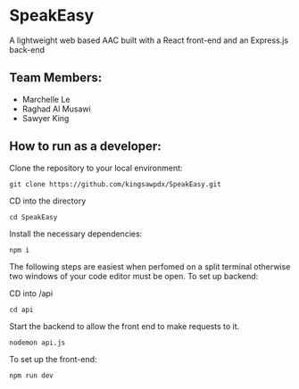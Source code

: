 # SpeakEasy

A lightweight web based AAC built with a React front-end and an Express.js back-end

## Team Members:

- Marchelle Le
- Raghad Al Musawi
- Sawyer King

## How to run as a developer:

Clone the repository to your local environment:

```
git clone https://github.com/kingsawpdx/SpeakEasy.git
```

CD into the directory

```
cd SpeakEasy
```

Install the necessary dependencies:

```
npm i
```

The following steps are easiest when perfomed on a split terminal otherwise two windows of your code editor must be open.
To set up backend:

CD into /api

```
cd api
```

Start the backend to allow the front end to make requests to it.

```
nodemon api.js
```

To set up the front-end:

```
npm run dev
```
